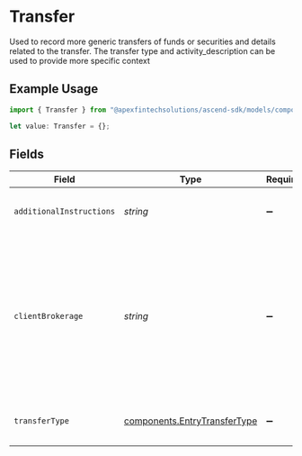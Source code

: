 # Transfer

Used to record more generic transfers of funds or securities and details related to the transfer. The transfer type and activity_description can be used to provide more specific context

## Example Usage

```typescript
import { Transfer } from "@apexfintechsolutions/ascend-sdk/models/components";

let value: Transfer = {};
```

## Fields

| Field                                                                                                                                       | Type                                                                                                                                        | Required                                                                                                                                    | Description                                                                                                                                 | Example                                                                                                                                     |
| ------------------------------------------------------------------------------------------------------------------------------------------- | ------------------------------------------------------------------------------------------------------------------------------------------- | ------------------------------------------------------------------------------------------------------------------------------------------- | ------------------------------------------------------------------------------------------------------------------------------------------- | ------------------------------------------------------------------------------------------------------------------------------------------- |
| `additionalInstructions`                                                                                                                    | *string*                                                                                                                                    | :heavy_minus_sign:                                                                                                                          | Free form text field                                                                                                                        | FDIC asset reclassification to currency equivalent                                                                                          |
| `clientBrokerage`                                                                                                                           | *string*                                                                                                                                    | :heavy_minus_sign:                                                                                                                          | String field that can be populated with the broker dealer undergoing a clearing platform conversion. Used for activity description purposes | APEX                                                                                                                                        |
| `transferType`                                                                                                                              | [components.EntryTransferType](../../models/components/entrytransfertype.md)                                                                | :heavy_minus_sign:                                                                                                                          | Provides more detail on the type of transfer                                                                                                | MIGRATION                                                                                                                                   |